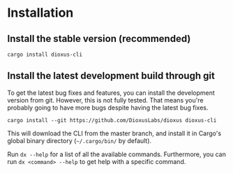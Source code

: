 # Installation

## Install the stable version (recommended)

```
cargo install dioxus-cli
```

## Install the latest development build through git

To get the latest bug fixes and features, you can install the development version from git.
However, this is not fully tested.
That means you're probably going to have more bugs despite having the latest bug fixes.

```
cargo install --git https://github.com/DioxusLabs/dioxus dioxus-cli
```

This will download the CLI from the master branch,
and install it in Cargo's global binary directory (`~/.cargo/bin/` by default).

Run `dx --help` for a list of all the available commands.
Furthermore, you can run `dx <command> --help` to get help with a specific command.